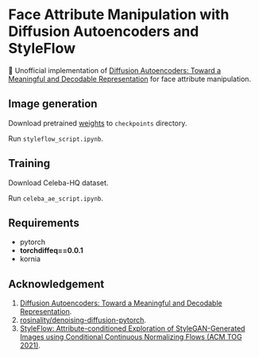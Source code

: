 # Face Attribute Manipulation with Diffusion Autoencoders and StyleFlow
🚀 Unofficial implementation of [Diffusion Autoencoders: Toward a Meaningful and Decodable Representation](https://arxiv.org/abs/2111.15640) for face attribute manipulation.

## Image generation

Download pretrained [weights](https://disk.yandex.ru/d/SjciA92PbGtVxw) to `checkpoints` directory.

Run `styleflow_script.ipynb`.


## Training 

Download Celeba-HQ dataset.

Run `celeba_ae_script.ipynb`.

## Requirements
* pytorch
* __torchdiffeq==0.0.1__
* kornia

## Acknowledgement
1. [Diffusion Autoencoders: Toward a Meaningful and Decodable Representation](https://arxiv.org/abs/2111.15640).
2. [rosinality/denoising-diffusion-pytorch](https://github.com/rosinality/denoising-diffusion-pytorch).
3. [StyleFlow: Attribute-conditioned Exploration of StyleGAN-Generated Images using Conditional Continuous Normalizing Flows (ACM TOG 2021)](https://github.com/RameenAbdal/StyleFlow).